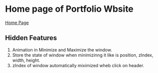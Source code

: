 # Home page of Portfolio Wbsite

<a href="https://ammmy.me/home">Home Page</a>

## Hidden Features

1. Animation in Minimize and Maximize the window.
2. Store the state of window when minimizinng it like is position, zIndex, width, height.
3. zIndex of window automatically miximized wheb click on header.
